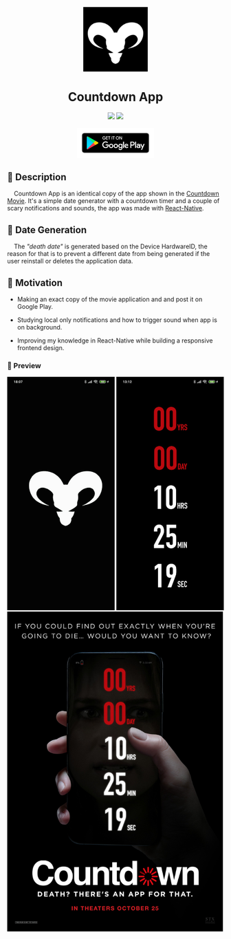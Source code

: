 <div align="center">
<img src="./src/assets/images/logo.jpg" width="150" alt="Countdown Logo" />
<h1>Countdown App</h1>
 <img src="https://img.shields.io/badge/version-1.36-green.svg" />
<img src="https://img.shields.io/badge/license-Apache-blue.svg" />
<br/>
<br/>
 <a href="https://play.google.com/store/apps/details?id=com.countdownmovieapp">
<img src="./resources/google-play-badge.png" width=180 alt="Link para o Google Play"/>
</a>
</div>

## 📃 Description

    Countdown App is an identical copy of the app shown in the [Countdown Movie](https://www.imdb.com/title/tt10039344/). It's a simple date generator with a countdown timer and a couple of scary notifications and sounds, the app was made with [React-Native](https://github.com/facebook/react-native).

## 📅 Date Generation

    The *"death date"* is generated based on the Device HardwareID, the reason for that is to prevent a different date from being generated if the user reinstall or deletes the application data.

## 🚀 Motivation

- Making an exact copy of the movie application and and post it on Google Play.

- Studying local only notifications and how to trigger sound when app is on background.

- Improving my knowledge in React-Native while building a responsive frontend design.

### 🎨 Preview

<div>
<IMG SRC="./resources/animation.gif" width="250">
<IMG SRC="./resources/countdown.jpeg" width="250">
<IMG SRC="./resources/countdown-movie-poster.jpg" width="502">
</div>
